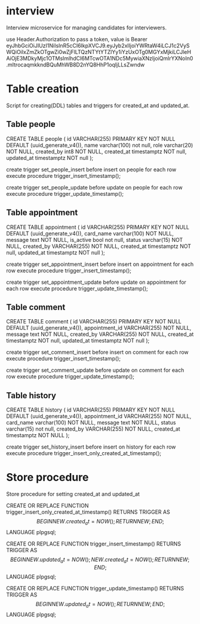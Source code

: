 # interview

Interview microservice for managing candidates for interviewers.

use Header.Authorization to pass a token, value is Bearer eyJhbGciOiJIUzI1NiIsInR5cCI6IkpXVCJ9.eyJyb2xlIjoiYWRtaW4iLCJ1c2VySWQiOiIxZmZkOTgwZi0wZjFlLTQzNTYtYTZlYy1iYzUxOTg0MGYxMjkiLCJleHAiOjE3MDkyMjc1OTMsImlhdCI6MTcwOTA1NDc5MywiaXNzIjoiQmlrYXNoIn0.mItrocaqmkkndBQuMhWB8D2nYQ8HhP1oqIjLLsZwndw


# Table creation

Script for creating(DDL) tables and triggers for created_at and updated_at.


## Table people

CREATE TABLE people (
    id VARCHAR(255) PRIMARY KEY NOT NULL DEFAULT (uuid_generate_v4()),
    name varchar(100) not null,
    role varchar(20) NOT NULL,
    created_by int8 NOT NULL,
    created_at timestamptz NOT null,
    updated_at timestamptz NOT null
);

create trigger set_people_insert
before insert on people
for each row
execute procedure trigger_insert_timestamp();

create trigger set_people_update
before update on people
for each row
execute procedure trigger_update_timestamp();



## Table appointment

CREATE TABLE appointment (
    id VARCHAR(255) PRIMARY KEY NOT NULL DEFAULT (uuid_generate_v4()),
    card_name varchar(100) NOT NULL,
    message text NOT NULL,
    is_active bool not null,
    status varchar(15) NOT NULL,
    created_by VARCHAR(255) NOT NULL,
    created_at timestamptz NOT null,
    updated_at timestamptz NOT null
);

create trigger set_appointment_insert
before insert on appointment
for each row
execute procedure trigger_insert_timestamp();

create trigger set_appointment_update
before update on appointment
for each row
execute procedure trigger_update_timestamp();



## Table comment

CREATE TABLE comment (
    id VARCHAR(255) PRIMARY KEY NOT NULL DEFAULT (uuid_generate_v4()),
    appointment_id VARCHAR(255) NOT NULL,
    message text NOT NULL,
    created_by VARCHAR(255) NOT NULL,
    created_at timestamptz NOT null,
    updated_at timestamptz NOT null
);

create trigger set_comment_insert
before insert on comment
for each row
execute procedure trigger_insert_timestamp();

create trigger set_comment_update
before update on comment
for each row
execute procedure trigger_update_timestamp();



## Table history

CREATE TABLE history (
    id VARCHAR(255) PRIMARY KEY NOT NULL DEFAULT (uuid_generate_v4()),
    appointment_id VARCHAR(255) NOT NULL,
    card_name varchar(100) NOT NULL,
    message text NOT NULL,
    status varchar(15) not null,
    created_by VARCHAR(255) NOT NULL,
    created_at timestamptz NOT NULL
);

create trigger set_history_insert
before insert on history
for each row
execute procedure trigger_insert_only_created_at_timestamp();


# Store procedure

Store procedure for setting created_at and updated_at

CREATE OR REPLACE FUNCTION trigger_insert_only_created_at_timestamp()
RETURNS TRIGGER AS $$
BEGIN
NEW.created_at = NOW();
RETURN NEW;
END;
$$ LANGUAGE plpgsql;

CREATE OR REPLACE FUNCTION trigger_insert_timestamp()
RETURNS TRIGGER AS $$
BEGIN
NEW.updated_at = NOW();
NEW.created_at = NOW();
RETURN NEW;
END;
$$ LANGUAGE plpgsql;

CREATE OR REPLACE FUNCTION trigger_update_timestamp()
RETURNS TRIGGER AS $$
BEGIN
NEW.updated_at = NOW();
RETURN NEW;
END;
$$ LANGUAGE plpgsql;